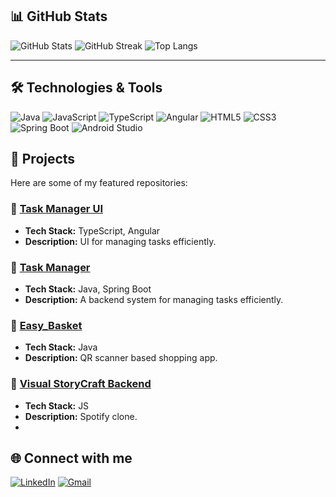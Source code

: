 ## 📊 GitHub Stats

![GitHub Stats](https://github-readme-stats.vercel.app/api?username=sanketpadgelwar&show_icons=true&theme=radical&include_all_commits=true&count_private=true)
![GitHub Streak](https://github-readme-streak-stats.herokuapp.com/?user=sanketpadgelwar&theme=radical)
![Top Langs](https://github-readme-stats.vercel.app/api/top-langs/?username=sanketpadgelwar&layout=compact&theme=radical&exclude_repo=DVD,My-Spotify)

---

## 🛠️ Technologies & Tools

![Java](https://img.shields.io/badge/-Java-black?style=flat-square&logo=java)
![JavaScript](https://img.shields.io/badge/-JavaScript-black?style=flat-square&logo=javascript)
![TypeScript](https://img.shields.io/badge/-TypeScript-007ACC?style=flat-square&logo=typescript)
![Angular](https://img.shields.io/badge/-Angular-DD0031?style=flat-square&logo=angular&logoColor=white)
![HTML5](https://img.shields.io/badge/-HTML5-E34F26?style=flat-square&logo=html5&logoColor=white)
![CSS3](https://img.shields.io/badge/-CSS3-1572B6?style=flat-square&logo=css3)
![Spring Boot](https://img.shields.io/badge/-Spring%20Boot-6DB33F?style=flat-square&logo=springboot)
![Android Studio](https://img.shields.io/badge/-Android%20Studio-3DDC84?style=flat-square&logo=android-studio&logoColor=white)


## 🚀 Projects

Here are some of my featured repositories:

### 🔹 [Task Manager UI](https://github.com/sanketpadgelwar/task-manager-ui)
- **Tech Stack:** TypeScript, Angular
- **Description:** UI for managing tasks efficiently.

### 🔹 [Task Manager](https://github.com/sanketpadgelwar/Task-Manager-master)
- **Tech Stack:** Java, Spring Boot
- **Description:** A backend system for managing tasks efficiently.

### 🔹 [Easy_Basket](https://github.com/sanketpadgelwar/Easy_Basket)
- **Tech Stack:** Java
- **Description:** QR scanner based shopping app.

### 🔹 [Visual StoryCraft Backend](https://github.com/sanketpadgelwar/My-Spotify)
- **Tech Stack:** JS
- **Description:** Spotify clone.
- 
## 🌐 Connect with me

[![LinkedIn](https://img.shields.io/badge/LinkedIn-blue?style=flat&logo=linkedin&logoColor=white)](https://www.linkedin.com/in/sanket-padgelwar/)
[![Gmail](https://img.shields.io/badge/Gmail-D14836?style=flat&logo=gmail&logoColor=white)](mailto:sanketpadgelwar39@gmail.com)
